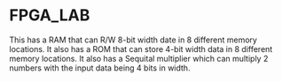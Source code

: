 # FPGA_LAB
This has a RAM that can R/W 8-bit width date in 8 different memory locations. It also has a ROM that can store 4-bit width data in 8 different memory locations. It also has a Sequital multiplier which can multiply 2 numbers with the input data being 4 bits in width. 

